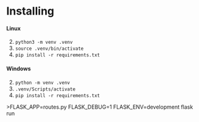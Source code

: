 # Installing

#### Linux
2. `python3 -m venv .venv`
3. `source .venv/bin/activate`
4. `pip install -r requirements.txt`
   
#### Windows
2. `python -m venv .venv`
3. `.venv/Scripts/activate`
4. `pip install -r requirements.txt`

\>FLASK_APP=routes.py FLASK_DEBUG=1 FLASK_ENV=development flask run